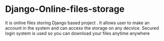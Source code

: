 # Django-Online-files-storage
It is online files storing Django based project . It allows user to make an account in the system and can access the storage on any decvice. Secured login system is used so you can download your files anytime anywhere
